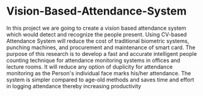# Vision-Based-Attendance-System
In this project we are going to create a vision based attendance system which would detect and recognize the people present. Using CV-based Attendance System will reduce the cost of traditional biometric systems, punching machines, and procurement and maintenance of smart card. The purpose of this research is to develop a fast and accurate intelligent people counting technique for attendance monitoring systems in offices and lecture rooms. It will reduce any option of duplicity for attendance monitoring as the Person's individual face marks his/her attendance. The system is simpler compared to age-old methods and saves time and effort in logging attendance thereby increasing productivity
